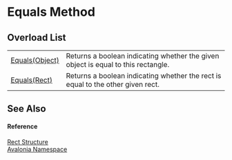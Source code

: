 # Equals Method


## Overload List
<table>
<tr>
<td><a href="M_Avalonia_Rect_Equals_1">Equals(Object)</a></td>
<td>Returns a boolean indicating whether the given object is equal to this rectangle.</td>
</tr>
<tr>
<td><a href="M_Avalonia_Rect_Equals">Equals(Rect)</a></td>
<td>Returns a boolean indicating whether the rect is equal to the other given rect.</td>
</tr>
</table>

## See Also


#### Reference
<a href="T_Avalonia_Rect">Rect Structure</a>  
<a href="N_Avalonia">Avalonia Namespace</a>  

